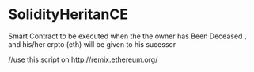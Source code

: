 # SolidityHeritanCE

Smart Contract to be executed when the the owner has Been Deceased , and his/her crpto (eth) will be given to his sucessor 

//use this script  on http://remix.ethereum.org/

